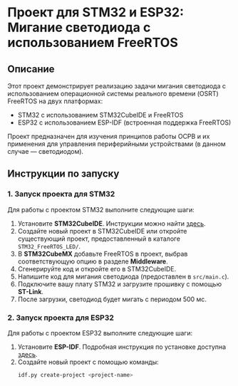 # Проект для STM32 и ESP32: Мигание светодиода с использованием FreeRTOS

## Описание

Этот проект демонстрирует реализацию задачи мигания светодиода с использованием операционной системы реального времени (OSRT) FreeRTOS на двух платформах:
- STM32 с использованием STM32CubeIDE и FreeRTOS
- ESP32 с использованием ESP-IDF (встроенная поддержка FreeRTOS)

Проект предназначен для изучения принципов работы ОСРВ и их применения для управления периферийными устройствами (в данном случае — светодиодом).

## Инструкции по запуску

### 1. Запуск проекта для STM32

Для работы с проектом STM32 выполните следующие шаги:

1. Установите **STM32CubeIDE**. Инструкции можно найти [здесь](https://www.st.com/en/development-tools/stm32cubeide.html).
2. Создайте новый проект в STM32CubeIDE или откройте существующий проект, предоставленный в каталоге `STM32_FreeRTOS_LED/`.
3. В **STM32CubeMX** добавьте FreeRTOS в проект, выбрав соответствующую опцию в разделе **Middleware**.
4. Сгенерируйте код и откройте его в STM32CubeIDE.
5. Напишите код для мигания светодиода (предоставлен в `src/main.c`).
6. Подключите вашу плату STM32 и загрузите прошивку с помощью **ST-Link**.
7. После загрузки, светодиод будет мигать с периодом 500 мс.

### 2. Запуск проекта для ESP32

Для работы с проектом ESP32 выполните следующие шаги:

1. Установите **ESP-IDF**. Подробная инструкция по установке доступна [здесь](https://docs.espressif.com/projects/esp-idf/en/latest/).
2. Создайте новый проект с помощью команды:
   ```bash
   idf.py create-project <project-name>
